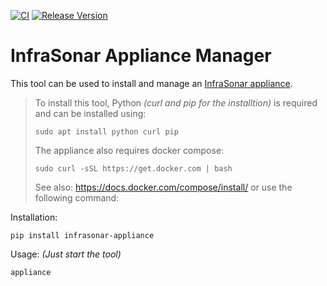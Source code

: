 [![CI](https://github.com/infrasonar/appliance-manager/workflows/CI/badge.svg)](https://github.com/infrasonar/appliance-manager/actions)
[![Release Version](https://img.shields.io/github/release/infrasonar/appliance-manager)](https://github.com/infrasonar/appliance-manager/releases)


# InfraSonar Appliance Manager

This tool can be used to install and manage an [InfraSonar appliance](https://docs.infrasonar.com/collectors/probes/appliance/).

> To install this tool, Python _(curl and pip for the installtion)_ is required and can be installed using:
>
> `sudo apt install python curl pip`
> 
> The appliance also requires docker compose:
>
> `sudo curl -sSL https://get.docker.com | bash`
>
> See also: https://docs.docker.com/compose/install/ or use the following command:

Installation:

```
pip install infrasonar-appliance
```


Usage: _(Just start the tool)_
```
appliance
```
